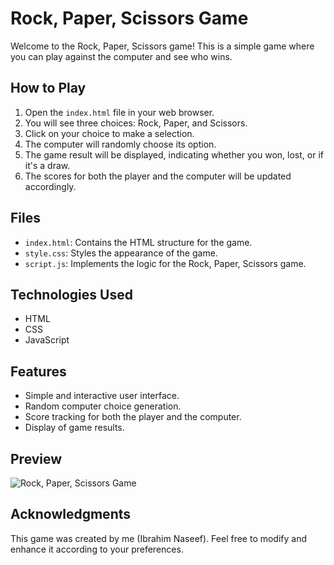 # Rock, Paper, Scissors Game

Welcome to the Rock, Paper, Scissors game! This is a simple game where you can play against the computer and see who wins.

## How to Play

1. Open the `index.html` file in your web browser.
2. You will see three choices: Rock, Paper, and Scissors.
3. Click on your choice to make a selection.
4. The computer will randomly choose its option.
5. The game result will be displayed, indicating whether you won, lost, or if it's a draw.
6. The scores for both the player and the computer will be updated accordingly.

## Files

- `index.html`: Contains the HTML structure for the game.
- `style.css`: Styles the appearance of the game.
- `script.js`: Implements the logic for the Rock, Paper, Scissors game.

## Technologies Used

- HTML
- CSS
- JavaScript

## Features

- Simple and interactive user interface.
- Random computer choice generation.
- Score tracking for both the player and the computer.
- Display of game results.

## Preview

![Rock, Paper, Scissors Game](https://github.com/Ibrahim-Naseef/ROCK-PAPER-SCISSORS/assets/156147657/fe9105c0-eb7a-40bc-80f3-0b613767cf90)

## Acknowledgments

This game was created by me (Ibrahim Naseef). Feel free to modify and enhance it according to your preferences.

